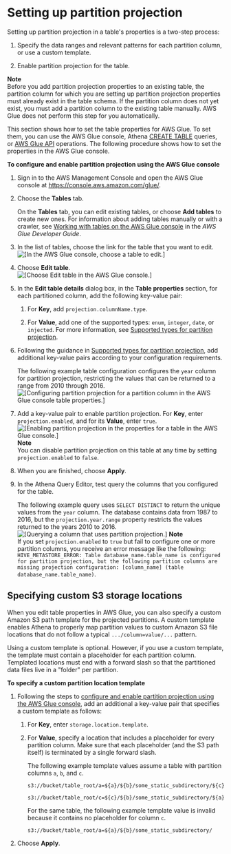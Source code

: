 # Setting up partition projection<a name="partition-projection-setting-up"></a>

Setting up partition projection in a table's properties is a two\-step process:

1. Specify the data ranges and relevant patterns for each partition column, or use a custom template\.

1. Enable partition projection for the table\.

**Note**  
Before you add partition projection properties to an existing table, the partition column for which you are setting up partition projection properties must already exist in the table schema\. If the partition column does not yet exist, you must add a partition column to the existing table manually\. AWS Glue does not perform this step for you automatically\. 

This section shows how to set the table properties for AWS Glue\. To set them, you can use the AWS Glue console, Athena [CREATE TABLE](create-table.md) queries, or [AWS Glue API](https://docs.aws.amazon.com/glue/latest/dg/aws-glue-api.html) operations\. The following procedure shows how to set the properties in the AWS Glue console\.

**To configure and enable partition projection using the AWS Glue console**

1. Sign in to the AWS Management Console and open the AWS Glue console at [https://console\.aws\.amazon\.com/glue/](https://console.aws.amazon.com/glue/)\.

1. Choose the **Tables** tab\.

   On the **Tables** tab, you can edit existing tables, or choose **Add tables** to create new ones\. For information about adding tables manually or with a crawler, see [Working with tables on the AWS Glue console](https://docs.aws.amazon.com/glue/latest/dg/console-tables.html) in the *AWS Glue Developer Guide*\.

1. In the list of tables, choose the link for the table that you want to edit\.  
![\[In the AWS Glue console, choose a table to edit.\]](http://docs.aws.amazon.com/athena/latest/ug/images/partition-projection-1.png)

1. Choose **Edit table**\.  
![\[Choose Edit table in the AWS Glue console.\]](http://docs.aws.amazon.com/athena/latest/ug/images/partition-projection-2.png)

1. In the **Edit table details** dialog box, in the **Table properties** section, for each partitioned column, add the following key\-value pair:

   1. For **Key**, add `projection.columnName.type`\.

   1. For **Value**, add one of the supported types: `enum`, `integer`, `date`, or `injected`\. For more information, see [Supported types for partition projection](partition-projection-supported-types.md)\.

1. Following the guidance in [Supported types for partition projection](partition-projection-supported-types.md), add additional key\-value pairs according to your configuration requirements\.

   The following example table configuration configures the `year` column for partition projection, restricting the values that can be returned to a range from 2010 through 2016\.  
![\[Configuring partition projection for a partition column in the AWS Glue console table properties.\]](http://docs.aws.amazon.com/athena/latest/ug/images/partition-projection-3.png)

1. Add a key\-value pair to enable partition projection\. For **Key**, enter `projection.enabled`, and for its **Value**, enter `true`\.  
![\[Enabling partition projection in the properties for a table in the AWS Glue console.\]](http://docs.aws.amazon.com/athena/latest/ug/images/partition-projection-4.png)
**Note**  
You can disable partition projection on this table at any time by setting `projection.enabled` to `false`\.

1. When you are finished, choose **Apply**\.

1. In the Athena Query Editor, test query the columns that you configured for the table\.

   The following example query uses `SELECT DISTINCT` to return the unique values from the `year` column\. The database contains data from 1987 to 2016, but the `projection.year.range` property restricts the values returned to the years 2010 to 2016\.  
![\[Querying a column that uses partition projection.\]](http://docs.aws.amazon.com/athena/latest/ug/images/partition-projection-5.png)
**Note**  
If you set `projection.enabled` to `true` but fail to configure one or more partition columns, you receive an error message like the following:  
`HIVE_METASTORE_ERROR: Table database_name.table_name is configured for partition projection, but the following partition columns are missing projection configuration: [column_name] (table database_name.table_name)`\.

## Specifying custom S3 storage locations<a name="partition-projection-specifying-custom-s3-storage-locations"></a>

When you edit table properties in AWS Glue, you can also specify a custom Amazon S3 path template for the projected partitions\. A custom template enables Athena to properly map partition values to custom Amazon S3 file locations that do not follow a typical `.../column=value/...` pattern\. 

Using a custom template is optional\. However, if you use a custom template, the template must contain a placeholder for each partition column\. Templated locations must end with a forward slash so that the partitioned data files live in a "folder" per partition\.

**To specify a custom partition location template**

1. Following the steps to [configure and enable partition projection using the AWS Glue console](#partition-projection-setting-up-procedure), add an additional a key\-value pair that specifies a custom template as follows:

   1. For **Key**, enter `storage.location.template`\.

   1. For **Value**, specify a location that includes a placeholder for every partition column\. Make sure that each placeholder \(and the S3 path itself\) is terminated by a single forward slash\.

      The following example template values assume a table with partition columns `a`, `b`, and `c`\.

      ```
      s3://bucket/table_root/a=${a}/${b}/some_static_subdirectory/${c}/      
      ```

      ```
      s3://bucket/table_root/c=${c}/${b}/some_static_subdirectory/${a}/${b}/${c}/${c}/      
      ```

      For the same table, the following example template value is invalid because it contains no placeholder for column `c`\.

      ```
      s3://bucket/table_root/a=${a}/${b}/some_static_subdirectory/         
      ```

1. Choose **Apply**\.